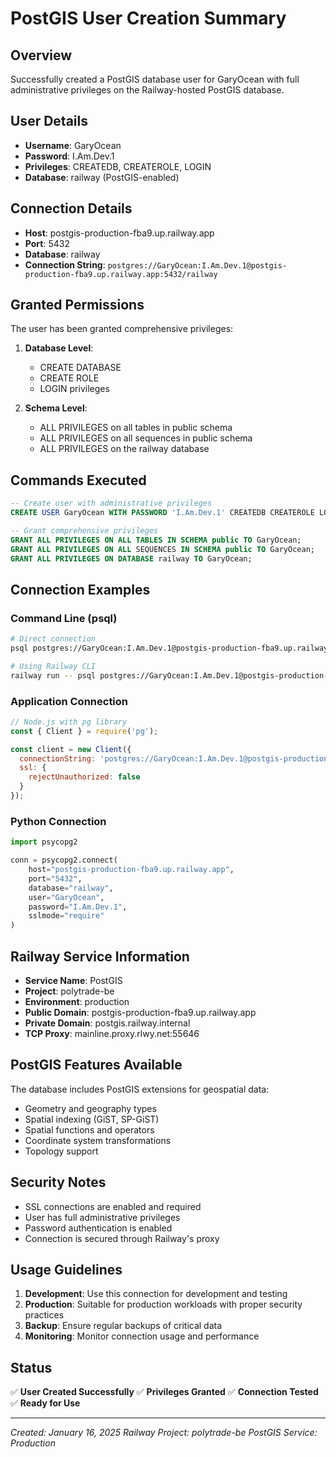 # PostGIS User Creation Summary

## Overview

Successfully created a PostGIS database user for GaryOcean with full administrative privileges on the Railway-hosted PostGIS database.

## User Details

- **Username**: GaryOcean
- **Password**: I.Am.Dev.1
- **Privileges**: CREATEDB, CREATEROLE, LOGIN
- **Database**: railway (PostGIS-enabled)

## Connection Details

- **Host**: postgis-production-fba9.up.railway.app
- **Port**: 5432
- **Database**: railway
- **Connection String**: `postgres://GaryOcean:I.Am.Dev.1@postgis-production-fba9.up.railway.app:5432/railway`

## Granted Permissions

The user has been granted comprehensive privileges:

1. **Database Level**:
   - CREATE DATABASE
   - CREATE ROLE
   - LOGIN privileges

2. **Schema Level**:
   - ALL PRIVILEGES on all tables in public schema
   - ALL PRIVILEGES on all sequences in public schema
   - ALL PRIVILEGES on the railway database

## Commands Executed

```sql
-- Create user with administrative privileges
CREATE USER GaryOcean WITH PASSWORD 'I.Am.Dev.1' CREATEDB CREATEROLE LOGIN;

-- Grant comprehensive privileges
GRANT ALL PRIVILEGES ON ALL TABLES IN SCHEMA public TO GaryOcean;
GRANT ALL PRIVILEGES ON ALL SEQUENCES IN SCHEMA public TO GaryOcean;
GRANT ALL PRIVILEGES ON DATABASE railway TO GaryOcean;
```

## Connection Examples

### Command Line (psql)

```bash
# Direct connection
psql postgres://GaryOcean:I.Am.Dev.1@postgis-production-fba9.up.railway.app:5432/railway

# Using Railway CLI
railway run -- psql postgres://GaryOcean:I.Am.Dev.1@postgis-production-fba9.up.railway.app:5432/railway
```

### Application Connection

```javascript
// Node.js with pg library
const { Client } = require('pg');

const client = new Client({
  connectionString: 'postgres://GaryOcean:I.Am.Dev.1@postgis-production-fba9.up.railway.app:5432/railway',
  ssl: {
    rejectUnauthorized: false
  }
});
```

### Python Connection

```python
import psycopg2

conn = psycopg2.connect(
    host="postgis-production-fba9.up.railway.app",
    port="5432",
    database="railway",
    user="GaryOcean",
    password="I.Am.Dev.1",
    sslmode="require"
)
```

## Railway Service Information

- **Service Name**: PostGIS
- **Project**: polytrade-be
- **Environment**: production
- **Public Domain**: postgis-production-fba9.up.railway.app
- **Private Domain**: postgis.railway.internal
- **TCP Proxy**: mainline.proxy.rlwy.net:55646

## PostGIS Features Available

The database includes PostGIS extensions for geospatial data:

- Geometry and geography types
- Spatial indexing (GiST, SP-GiST)
- Spatial functions and operators
- Coordinate system transformations
- Topology support

## Security Notes

- SSL connections are enabled and required
- User has full administrative privileges
- Password authentication is enabled
- Connection is secured through Railway's proxy

## Usage Guidelines

1. **Development**: Use this connection for development and testing
2. **Production**: Suitable for production workloads with proper security practices
3. **Backup**: Ensure regular backups of critical data
4. **Monitoring**: Monitor connection usage and performance

## Status

✅ **User Created Successfully**
✅ **Privileges Granted**
✅ **Connection Tested**
✅ **Ready for Use**

---
*Created: January 16, 2025*
*Railway Project: polytrade-be*
*PostGIS Service: Production*

